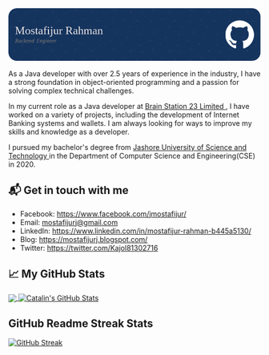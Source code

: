 
<img src="me.png">
<br>

As a Java developer with over 2.5 years of experience in the industry, I have a strong foundation in object-oriented programming and a passion for solving complex technical challenges.

In my current role as a Java developer at <a href ="https://brainstation-23.com/"> Brain Station 23 Limited </a>, I have worked on a variety of projects, including the development of Internet Banking systems and wallets. I am always looking for ways to improve my skills and knowledge as a developer.

I pursued my bachelor's degree from <a href ="https://just.edu.bd/"> Jashore University of Science and Technology </a>  in the Department of Computer Science and Engineering(CSE) in 2020. 

## 📬 Get in touch with me
- Facebook: https://www.facebook.com/jmostafijur/
- Email: mostafijurj@gmail.com
- LinkedIn: https://www.linkedin.com/in/mostafijur-rahman-b445a5130/
- Blog: https://mostafijurj.blogspot.com/
- Twitter: https://twitter.com/Kajol81302716

## &#x1f4c8; My GitHub Stats

<a href="https://github.com/mostafijurj/mostafijurj">
  <img align="center" src="https://github-readme-stats.vercel.app/api/top-langs/?username=mostafijurj&java,html&title_color=ffffff&text_color=c9cacc&icon_color=2bbc8a&bg_color=1d1f21" />
</a>

<a href="https://github.com/mostafijurj/mostafijurj">
  <img align="center" src="https://github-readme-stats.vercel.app/api?username=mostafijurj&show_icons=true&line_height=27&count_private=true&title_color=ffffff&text_color=c9cacc&icon_color=2bbc8a&bg_color=1d1f21" alt="Catalin's GitHub Stats" />
</a>

## GitHub Readme Streak Stats

[![GitHub Streak](https://streak-stats.demolab.com?user=MostafijurJ&theme=radical&border_radius=6&date_format=M%20j%5B%2C%20Y%5D&ring=EB5454)](https://git.io/streak-stats)

